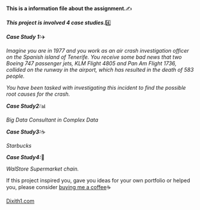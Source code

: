 **This is a information file about the assignment.**:writing_hand:

***This project is involved 4 case studies.***:four:

***Case Study 1:***:airplane:

*Imagine you are in 1977 and you work as an air crash investigation officer on the Spanish island of Tenerife. You receive some bad news that two Boeing 747 passenger jets, KLM Flight 4805 and Pan Am Flight 1736, collided on the runway in the airport, which has resulted in the death of 583 people.*
 
*You have been tasked with investigating this incident to find the possible root causes for the crash.*

***Case Study2:***:bar_chart:

*Big Data Consultant in Complex Data*

***Case Study3:***:coffee:

*Starbucks*

***Case Study4:***:department_store:

*WalStore Supermarket chain.*

If this project inspired you, gave you ideas for your own portfolio or helped you, please consider [buying me a coffee](buymeacoffee.com/dixith):coffee:

[Dixith1.com](http://dixith1.com)
